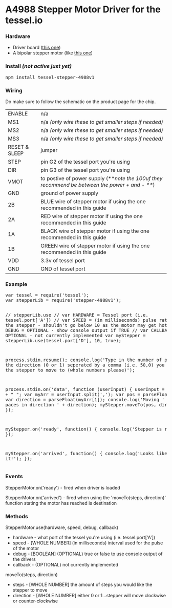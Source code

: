 <h1>A4988 Stepper Motor Driver for the tessel.io</h1>

<h3>Hardware</h3>
<ul>
  <li>Driver board (<a href="https://www.pololu.com/product/1182" target="_blank">this one</a>)</li>
  <li>A bipolar stepper motor (like <a href="https://www.pololu.com/product/1207" target="_blank">this one</a>)</li>
</ul>

<h3>Install <i>(not active just yet)</i></h3>
<pre>npm install tessel-stepper-4988v1</pre>

<h3>Wiring</h3>
<p>Do make sure to follow the schematic on the product page for the chip.<p>
<table>
  <tr><td>ENABLE</td><td>n/a</td></tr>
  <tr><td>MS1</td><td>n/a <i>(only wire these to get smaller steps if needed)</i></td></tr>
  <tr><td>MS2</td><td>n/a <i>(only wire these to get smaller steps if needed)</i></td></tr>
  <tr><td>MS3</td><td>n/a <i>(only wire these to get smaller steps if needed)</i></td></tr>
  <tr><td>RESET & SLEEP</td><td>jumper</td></tr>
  <tr><td>STEP</td><td>pin G2 of the tessel port you're using</td></tr>
  <tr><td>DIR</td><td>pin G3 of the tessel port you're using</td></tr>
  <tr><td>VMOT</td><td>to postive of power supply (**<i>note the 100uf they recommend be between the power + and - **</i>)</td></tr>
  <tr><td>GND</td><td>ground of power supply</td></tr>
  <tr><td>2B</td><td>BLUE wire of stepper motor if using the one recommended in this guide</td></tr>
  <tr><td>2A</td><td>RED wire of stepper motor if using the one recommended in this guide</td></tr>
  <tr><td>1A</td><td>BLACK wire of stepper motor if using the one recommended in this guide</td></tr>
  <tr><td>1B</td><td>GREEN wire of stepper motor if using the one recommended in this guide</td></tr>
  <tr><td>VDD</td><td>3.3v of tessel port</td></tr>
  <tr><td>GND</td><td>GND of tessel port</td></tr>
</table>

<h3>Example</h3>
<pre>
var tessel = require('tessel');
var stepperLib = require('stepper-4988v1');

// stepperLib.use
//  var HARDWARE = Tessel port (i.e. tessel.port['A'])
//  var SPEED = (in milliseconds) pulse rate to spin the stepper - shouldn't go below 10 as the motor may get hot
//  var DEBUG = OPTIONAL - show console output if TRUE
//  var CALLBACK = OPTIONAL - not currently implemented
var myStepper = stepperLib.use(tessel.port['D'], 10, true);

process.stdin.resume();
console.log('Type in the number of paces and the direction (0 or 1) seperated by a comma (i.e. 50,0) you would like the stepper to move to (whole numbers please)');

process.stdin.on('data', function (userInput) {
	userInput = userInput + " ";
	var myArr = userInput.split(',');
	var pos = parseFloat(myArr[0]);
	var direction = parseFloat(myArr[1]);
	console.log('Moving ' + pos + ' paces in direction ' + direction);
	myStepper.moveTo(pos, direction);
});

myStepper.on('ready', function() {
	console.log('Stepper is ready');
});

myStepper.on('arrived', function() {
	console.log('Looks like I made it!');
});
</pre>

<h3>Events</h3>
<p>StepperMotor.on('ready') - fired when driver is loaded</p>
<p>StepperMotor.on('arrived') - fired when using the 'moveTo(steps, direction)' function stating the motor has reached is destination</p>

<h3>Methods</h3>
<p>StepperMotor.use(hardware, speed, debug, callback)
  <ul>
    <li>hardware - what port of the tessel you're using (i.e. tessel.port['A'])</li>
    <li>speed - [WHOLE NUMBER] (in milliseconds) interval used for the pulse of the motor</li>
    <li>debug - [BOOLEAN] (OPTIONAL) true or false to use console output of the drivers</li>
    <li>callback - (OPTIONAL) not currently implemented</li>
  </ul>
</p>
<p>moveTo(steps, direction)
  <ul>
    <li>steps - [WHOLE NUMBER] the amount of steps you would like the stepper to move</li>
    <li>direction - [WHOLE NUMBER] either 0 or 1...stepper will move clockwise or counter-clockwise</li>
  </ul>
</p>
